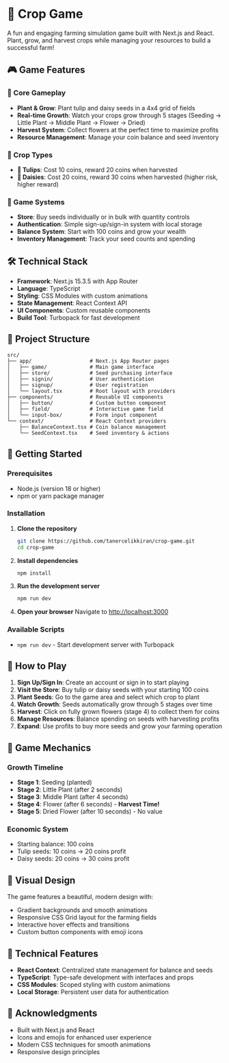 # 🌱 Crop Game

A fun and engaging farming simulation game built with Next.js and React. Plant, grow, and harvest crops while managing your resources to build a successful farm!

## 🎮 Game Features

### 🌾 Core Gameplay

- **Plant & Grow**: Plant tulip and daisy seeds in a 4x4 grid of fields
- **Real-time Growth**: Watch your crops grow through 5 stages (Seeding → Little Plant → Middle Plant → Flower → Dried)
- **Harvest System**: Collect flowers at the perfect time to maximize profits
- **Resource Management**: Manage your coin balance and seed inventory

### 🌺 Crop Types

- **🌷 Tulips**: Cost 10 coins, reward 20 coins when harvested
- **🌼 Daisies**: Cost 20 coins, reward 30 coins when harvested (higher risk, higher reward)

### 🏪 Game Systems

- **Store**: Buy seeds individually or in bulk with quantity controls
- **Authentication**: Simple sign-up/sign-in system with local storage
- **Balance System**: Start with 100 coins and grow your wealth
- **Inventory Management**: Track your seed counts and spending

## 🛠️ Technical Stack

- **Framework**: Next.js 15.3.5 with App Router
- **Language**: TypeScript
- **Styling**: CSS Modules with custom animations
- **State Management**: React Context API
- **UI Components**: Custom reusable components
- **Build Tool**: Turbopack for fast development

## 📁 Project Structure

```
src/
├── app/                   # Next.js App Router pages
│   ├── game/              # Main game interface
│   ├── store/             # Seed purchasing interface
│   ├── signin/            # User authentication
│   ├── signup/            # User registration
│   └── layout.tsx         # Root layout with providers
├── components/            # Reusable UI components
│   ├── button/            # Custom button component
│   ├── field/             # Interactive game field
│   └── input-box/         # Form input component
└── context/               # React Context providers
    ├── BalanceContext.tsx # Coin balance management
    └── SeedContext.tsx    # Seed inventory & actions
```

## 🚀 Getting Started

### Prerequisites

- Node.js (version 18 or higher)
- npm or yarn package manager

### Installation

1. **Clone the repository**

   ```bash
   git clone https://github.com/tanercelikkiran/crop-game.git
   cd crop-game
   ```

2. **Install dependencies**

   ```bash
   npm install
   ```

3. **Run the development server**

   ```bash
   npm run dev
   ```

4. **Open your browser**
   Navigate to [http://localhost:3000](http://localhost:3000)

### Available Scripts

- `npm run dev` - Start development server with Turbopack

## 🎯 How to Play

1. **Sign Up/Sign In**: Create an account or sign in to start playing
2. **Visit the Store**: Buy tulip or daisy seeds with your starting 100 coins
3. **Plant Seeds**: Go to the game area and select which crop to plant
4. **Watch Growth**: Seeds automatically grow through 5 stages over time
5. **Harvest**: Click on fully grown flowers (stage 4) to collect them for coins
6. **Manage Resources**: Balance spending on seeds with harvesting profits
7. **Expand**: Use profits to buy more seeds and grow your farming operation

## 🎨 Game Mechanics

### Growth Timeline

- **Stage 1**: Seeding (planted)
- **Stage 2**: Little Plant (after 2 seconds)
- **Stage 3**: Middle Plant (after 4 seconds)
- **Stage 4**: Flower (after 6 seconds) - **Harvest Time!**
- **Stage 5**: Dried Flower (after 10 seconds) - No value

### Economic System

- Starting balance: 100 coins
- Tulip seeds: 10 coins → 20 coins profit
- Daisy seeds: 20 coins → 30 coins profit

## 🎨 Visual Design

The game features a beautiful, modern design with:

- Gradient backgrounds and smooth animations
- Responsive CSS Grid layout for the farming fields
- Interactive hover effects and transitions
- Custom button components with emoji icons

## 🔧 Technical Features

- **React Context**: Centralized state management for balance and seeds
- **TypeScript**: Type-safe development with interfaces and props
- **CSS Modules**: Scoped styling with custom animations
- **Local Storage**: Persistent user data for authentication

## 🙏 Acknowledgments

- Built with Next.js and React
- Icons and emojis for enhanced user experience
- Modern CSS techniques for smooth animations
- Responsive design principles
